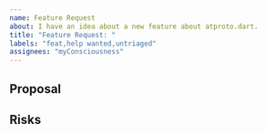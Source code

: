 ```yaml
---
name: Feature Request
about: I have an idea about a new feature about atproto.dart.
title: "Feature Request: "
labels: "feat,help wanted,untriaged"
assignees: "myConsciousness"
---
```


## Proposal

## Risks
